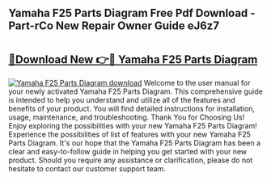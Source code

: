 ## Yamaha F25 Parts Diagram Free Pdf Download - Part-rCo New Repair Owner Guide eJ6z7

# <h2><a href="http://dfsv4h.blite.top/?on=Yamaha+F25+Parts+Diagram">🔗Download New 👉🔴 Yamaha F25 Parts Diagram</a></h2>

[![Yamaha F25 Parts Diagram download](https://i.imgur.com/lujVjoI.png)](http://dfsv4h.blite.top/?on=Yamaha+F25+Parts+Diagram)
Welcome to the user manual for your newly activated Yamaha F25 Parts Diagram. This comprehensive guide is intended to help you understand and utilize all of the features and benefits of your product. You will find detailed instructions for installation, usage, maintenance, and troubleshooting. Thank You for Choosing Us! Enjoy exploring the possibilities with your new Yamaha F25 Parts Diagram! Experience the possibilities of list of features with your new Yamaha F25 Parts Diagram. It's our hope that the Yamaha F25 Parts Diagram has been a clear and easy-to-follow guide in helping you get started with your new product. Should you require any assistance or clarification, please do not hesitate to contact our customer support team.
